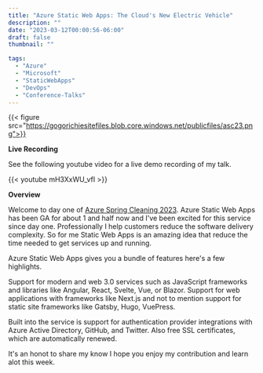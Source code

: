 ```yaml
---
title: "Azure Static Web Apps: The Cloud's New Electric Vehicle"
description: ""
date: "2023-03-12T00:00:56-06:00"
draft: false
thumbnail: ""

tags:
  - "Azure"
  - "Microsoft"
  - "StaticWebApps"
  - "DevOps"
  - "Conference-Talks"
---
```


{{< figure src="https://gogorichiesitefiles.blob.core.windows.net/publicfiles/asc23.png">}}

**Live Recording**

See the following youtube video for a live demo recording of my talk.

{{< youtube mH3XxWU_vfI >}}

**Overview**

Welcome to day one of [Azure Spring Cleaning 2023](https://www.azurespringclean.com/). Azure Static Web Apps has been GA for about 1 and half now and I've been excited for this service since day one. Professionally I help customers reduce the software delivery complexity. So for me Static Web Apps is an amazing idea that reduce the time needed to get services up and running.

Azure Static Web Apps gives you a bundle of features here's a few highlights.

Support for modern and web 3.0 services such as JavaScript frameworks and libraries like Angular, React, Svelte, Vue, or Blazor. Support for web applications with frameworks like Next.js and not to mention support for static site frameworks like Gatsby, Hugo, VuePress.

Built into the service is support for authentication provider integrations with Azure Active Directory, GitHub, and Twitter. Also free SSL certificates, which are automatically renewed.

It's an honot to share my know I hope you enjoy my contribution and learn alot this week.